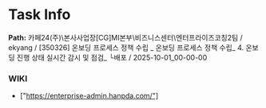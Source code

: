 # Task Info

**Path:** 카페24(주)\본사사업장\[CG]MI본부\비즈니스센터\엔터프라이즈코칭2팀 / ekyang / [350326] 온보딩 프로세스 정책 수립 _ 온보딩 프로세스 정책 수립_ 4. 온보딩 진행 상태 실시간 감시 및 점검_ └배포 / 2025-10-01_00-00-00

### WIKI
- ["https://enterprise-admin.hanpda.com/"]

